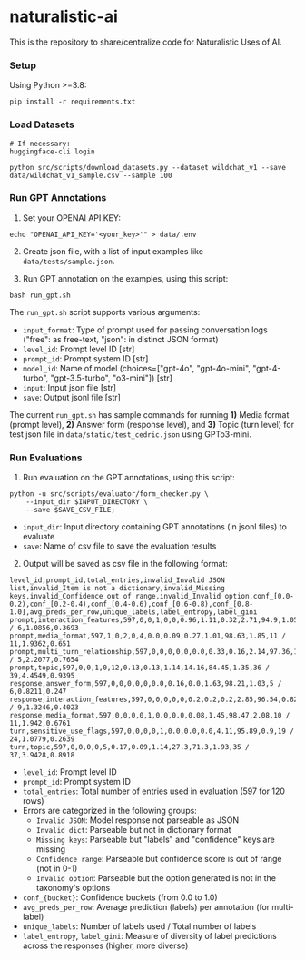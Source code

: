 # naturalistic-ai

This is the repository to share/centralize code for Naturalistic Uses of AI.

### Setup

Using Python >=3.8:

```
pip install -r requirements.txt
```

### Load Datasets

```
# If necessary:
huggingface-cli login

python src/scripts/download_datasets.py --dataset wildchat_v1 --save data/wildchat_v1_sample.csv --sample 100
```

### Run GPT Annotations

1. Set your OPENAI API KEY:
```
echo "OPENAI_API_KEY='<your_key>'" > data/.env
```

2. Create json file, with a list of input examples like `data/tests/sample.json`.

3. Run GPT annotation on the examples, using this script:
```
bash run_gpt.sh
```

The `run_gpt.sh` script supports various arguments:
- `input_format`: Type of prompt used for passing conversation logs ("free": as free-text, "json": in distinct JSON format)
- `level_id`: Prompt level ID [str]
- `prompt_id`: Prompt system ID [str]
- `model_id`: Name of model (choices=["gpt-4o", "gpt-4o-mini", "gpt-4-turbo", "gpt-3.5-turbo", "o3-mini"]) [str]
- `input`: Input json file [str]
- `save`: Output jsonl file [str]

The current `run_gpt.sh` has sample commands for running **1)** Media format (prompt level), **2)** Answer form (response level), and **3)** Topic (turn level) for test json file in `data/static/test_cedric.json` using GPTo3-mini.


### Run Evaluations

1. Run evaluation on the GPT annotations, using this script:
```
python -u src/scripts/evaluator/form_checker.py \
    --input_dir $INPUT_DIRECTORY \
    --save $SAVE_CSV_FILE;
```

- `input_dir`: Input directory containing GPT annotations (in jsonl files) to evaluate
- `save`: Name of csv file to save the evaluation results


2. Output will be saved as csv file in the following format:

```csv
level_id,prompt_id,total_entries,invalid_Invalid JSON list,invalid_Item is not a dictionary,invalid_Missing keys,invalid_Confidence out of range,invalid_Invalid option,conf_[0.0-0.2),conf_[0.2-0.4),conf_[0.4-0.6),conf_[0.6-0.8),conf_[0.8-1.0],avg_preds_per_row,unique_labels,label_entropy,label_gini
prompt,interaction_features,597,0,0,1,0,0,0.96,1.11,0.32,2.71,94.9,1.05,6 / 6,1.0856,0.3693
prompt,media_format,597,1,0,2,0,4,0.0,0.09,0.27,1.01,98.63,1.85,11 / 11,1.9362,0.651
prompt,multi_turn_relationship,597,0,0,0,0,0,0.0,0.33,0.16,2.14,97.36,1.02,5 / 5,2.2077,0.7654
prompt,topic,597,0,0,1,0,12,0.13,0.13,1.14,14.16,84.45,1.35,36 / 39,4.4549,0.9395
response,answer_form,597,0,0,0,0,0,0.0,0.16,0.0,1.63,98.21,1.03,5 / 6,0.8211,0.247
response,interaction_features,597,0,0,0,0,0,0.2,0.2,0.2,2.85,96.54,0.82,8 / 9,1.3246,0.4023
response,media_format,597,0,0,0,0,1,0.0,0.0,0.08,1.45,98.47,2.08,10 / 11,1.942,0.6761
turn,sensitive_use_flags,597,0,0,0,0,1,0.0,0.0,0.0,4.11,95.89,0.9,19 / 24,1.0779,0.2639
turn,topic,597,0,0,0,0,5,0.17,0.09,1.14,27.3,71.3,1.93,35 / 37,3.9428,0.8918
```

- `level_id`: Prompt level ID
- `prompt_id`: Prompt system ID
- `total_entries`: Total number of entries used in evaluation (597 for 120 rows)
- Errors are categorized in the following groups:
   - `Invalid JSON`: Model response not parseable as JSON
   - `Invalid dict`: Parseable but not in dictionary format
   - `Missing keys`: Parseable but "labels" and "confidence" keys are missing
   - `Confidence range`: Parseable but confidence score is out of range (not in 0-1)
   - `Invalid option`: Parseable but the option generated is not in the taxonomy's options
- `conf_{bucket}`: Confidence buckets (from 0.0 to 1.0)
- `avg_preds_per_row`: Average prediction (labels) per annotation (for multi-label)
- `unique_labels`: Number of labels used / Total number of labels
- `label_entropy`, `label_gini`: Measure of diversity of label predictions across the responses (higher, more diverse)